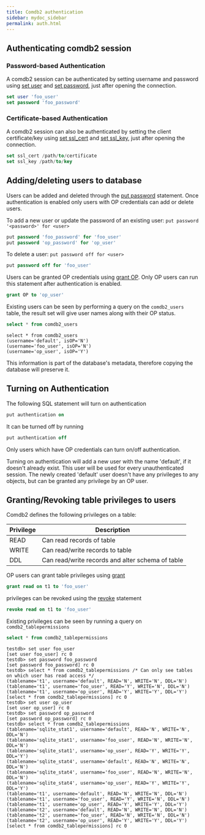 ```yaml
---
title: Comdb2 authentication
sidebar: mydoc_sidebar
permalink: auth.html
---
```


## Authenticating comdb2 session

### Password-based Authentication

A comdb2 session can be authenticated by setting username and password using [set user](sql.html#set-user) and [set password](sql.html#set-password), just after opening the connection.

```sql
set user 'foo_user'
set password 'foo_password'
``` 

### Certificate-based Authentication

A comdb2 session can also be authenticated by setting the client certificate/key using [set ssl_cert](sql.html#set-ssl_cert) and [set ssl_key](sql.html#set-ssl_key), just after opening the connection.

```sql
set ssl_cert /path/to/certificate
set ssl_key /path/to/key
``` 

## Adding/deleting users to database
Users can be added and deleted through the [put password](sql.html#put) statement. Once authentication is enabled only users with OP credentials can add or delete users.

To add a new user or update the password of an existing user:
```put password '<password>' for <user>```

```sql
put password 'foo_password' for 'foo_user'
put password 'op_password' for 'op_user'
``` 

To delete a user:
```put password off for <user>```

```sql
put password off for 'foo_user'
``` 

Users can be granted OP credentials using [grant OP](sql.html#grant-and-revoke).  Only OP users can run this statement after authentication is enabled.
```sql
grant OP to 'op_user'
``` 

Existing users can be seen by performing a query on the ```comdb2_users``` table, the result set will give user names along with their OP status.

```sql
select * from comdb2_users
``` 

```
select * from comdb2_users
(username='default', isOP='N')
(username='foo_user', isOP='N')
(username='op_user', isOP='Y')
```
This information is part of the database's metadata, therefore copying the database will preserve it.

## Turning on Authentication
The following SQL statement will turn on authentication

```sql
put authentication on
``` 

It can be turned off by running

```sql
put authentication off
``` 
Only users which have OP credentials can turn on/off authentication.

Turning on authentication will add a new user with the name 'default', if it doesn't already exist. This user will be used for every unauthenticated session.
The newly created 'default' user doesn't have any privileges to any objects, but can be granted any privilege by an OP user.

## Granting/Revoking table privileges to users

Comdb2 defines the following privileges on a table:

|Privilege|Description|
|---|---|
|READ|Can read records of table|
|WRITE|Can read/write records to table|
|DDL|Can read/write records and alter schema of table|

OP users can grant table privileges using [grant](sql.html#grant-and-revoke)

```sql
grant read on t1 to 'foo_user'
``` 

privileges can be revoked using the [revoke](sql.html#grant-and-revoke) statement

```sql
revoke read on t1 to 'foo_user'
``` 

Existing privileges can be seen by running a query on ```comdb2_tablepermissions```
```sql
select * from comdb2_tablepermissions
``` 

```
testdb> set user foo_user
[set user foo_user] rc 0
testdb> set password foo_password
[set password foo_password] rc 0
testdb> select * from comdb2_tablepermissions /* Can only see tables on which user has read access */
(tablename='t1', username='default', READ='N', WRITE='N', DDL='N')
(tablename='t1', username='foo_user', READ='Y', WRITE='N', DDL='N')
(tablename='t1', username='op_user', READ='Y', WRITE='Y', DDL='Y')
[select * from comdb2_tablepermissions] rc 0
testdb> set user op_user
[set user op_user] rc 0
testdb> set password op_password
[set password op_password] rc 0
testdb> select * from comdb2_tablepermissions 
(tablename='sqlite_stat1', username='default', READ='N', WRITE='N', DDL='N')
(tablename='sqlite_stat1', username='foo_user', READ='N', WRITE='N', DDL='N')
(tablename='sqlite_stat1', username='op_user', READ='Y', WRITE='Y', DDL='Y')
(tablename='sqlite_stat4', username='default', READ='N', WRITE='N', DDL='N')
(tablename='sqlite_stat4', username='foo_user', READ='N', WRITE='N', DDL='N')
(tablename='sqlite_stat4', username='op_user', READ='Y', WRITE='Y', DDL='Y')
(tablename='t1', username='default', READ='N', WRITE='N', DDL='N')
(tablename='t1', username='foo_user', READ='Y', WRITE='N', DDL='N')
(tablename='t1', username='op_user', READ='Y', WRITE='Y', DDL='Y')
(tablename='t2', username='default', READ='N', WRITE='N', DDL='N')
(tablename='t2', username='foo_user', READ='N', WRITE='N', DDL='N')
(tablename='t2', username='op_user', READ='Y', WRITE='Y', DDL='Y')
[select * from comdb2_tablepermissions] rc 0
```

